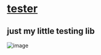 # [tester](https://github.com/UniBreakfast/tester)

## just my little testing lib

![image](https://github.com/user-attachments/assets/cbe50cb8-c2d6-4255-9f90-1205ef4702b9)
